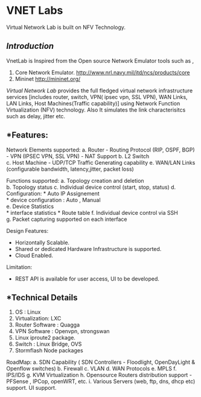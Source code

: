 VNET Labs
==

Virtual Network Lab is built on NFV Technology. 


*Introduction*
--
VnetLab is Inspired from the Open source Network Emulator tools such as ,
  1. Core Network Emulator.
    http://www.nrl.navy.mil/itd/ncs/products/core
  2. Mininet
    http://mininet.org/


*Virtual Network Lab*  provides the full fledged virtual network infrastructure services [includes router, switch, VPN( ipsec vpn, SSL VPN), WAN Links, LAN Links, Host Machines(Traffic capability)] using Network Function Virtualization (NFV) technology.  Also  It simulates the link characterisitcs such as delay, jitter etc.

*Features:
----
Network Elements supported:
   a. Router
        - Routing Protocol (RIP, OSPF, BGP)
        - VPN (IPSEC VPN, SSL VPN)
        - NAT Support
   b. L2 Switch  
   c. Host Machine 
      - UDP/TCP Traffic Generating capability
   e. WAN/LAN Links (configurable bandwidth, latency,jitter, packet loss)

Functions supported:
   a. Topology creation and deletion   
   b. Topology status 
   c. Individual device control (start, stop, status)
   d. Configuration:
     * Auto IP Assignement      
     * device configuration : Auto , Manual     
   e. Device Statistics    
      * interface statistics
      * Route table
   f. Individual device control via SSH   
   g. Packet capturing supported on each interface

Design Features:
 * Horizontally Scalable. 
 * Shared or dedicated  Hardware Infrastructure is supported.
 * Cloud Enabled.
     
Limitation:
 - REST API is available for user access, UI to be developed.


*Technical Details
---
1. OS : Linux
2. Virtualization:  LXC
3. Router Software : Quagga
4. VPN Software : Openvpn, strongswan
5. Linux iproute2 package.
6. Switch :  Linux Bridge, OVS
7. Stormflash Node packages


RoadMap:
   a. SDN Capability  ( SDN Controllers - Floodlight, OpenDayLight  &  Openflow switches)
   b. Firewall 
   c. VLAN
   d. WAN Protocols 
   e. MPLS
   f. IPS/IDS
   g. KVM Virtualization
   h. Opensource Routers distribution support - PFSense , IPCop, openWRT, etc.
   i. Various Servers  (web, ftp, dns, dhcp etc) support.
   UI support.

